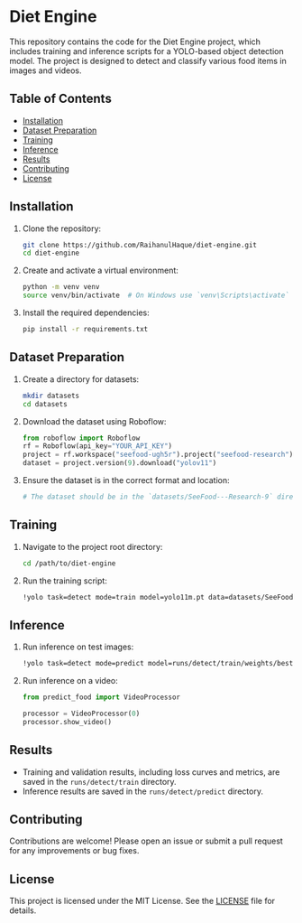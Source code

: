 # Diet Engine

This repository contains the code for the Diet Engine project, which includes training and inference scripts for a YOLO-based object detection model. The project is designed to detect and classify various food items in images and videos.

## Table of Contents
- [Installation](#installation)
- [Dataset Preparation](#dataset-preparation)
- [Training](#training)
- [Inference](#inference)
- [Results](#results)
- [Contributing](#contributing)
- [License](#license)

## Installation

1. Clone the repository:
    ```sh
    git clone https://github.com/RaihanulHaque/diet-engine.git
    cd diet-engine
    ```

2. Create and activate a virtual environment:
    ```sh
    python -m venv venv
    source venv/bin/activate  # On Windows use `venv\Scripts\activate`
    ```

3. Install the required dependencies:
    ```sh
    pip install -r requirements.txt
    ```

## Dataset Preparation

1. Create a directory for datasets:
    ```sh
    mkdir datasets
    cd datasets
    ```

2. Download the dataset using Roboflow:
    ```python
    from roboflow import Roboflow
    rf = Roboflow(api_key="YOUR_API_KEY")
    project = rf.workspace("seefood-ugh5r").project("seefood-research")
    dataset = project.version(9).download("yolov11")
    ```

3. Ensure the dataset is in the correct format and location:
    ```sh
    # The dataset should be in the `datasets/SeeFood---Research-9` directory
    ```

## Training

1. Navigate to the project root directory:
    ```sh
    cd /path/to/diet-engine
    ```

2. Run the training script:
    ```sh
    !yolo task=detect mode=train model=yolo11m.pt data=datasets/SeeFood---Research-9/data.yaml epochs=100 imgsz=480 plots=True batch=32
    ```


## Inference

1. Run inference on test images:
    ```sh
    !yolo task=detect mode=predict model=runs/detect/train/weights/best.pt conf=0.25 source=datasets/SeeFood---Research-9/test/images save=True
    ```

2. Run inference on a video:
    ```python
    from predict_food import VideoProcessor

    processor = VideoProcessor(0)
    processor.show_video()
    ```

## Results

- Training and validation results, including loss curves and metrics, are saved in the `runs/detect/train` directory.
- Inference results are saved in the `runs/detect/predict` directory.

## Contributing

Contributions are welcome! Please open an issue or submit a pull request for any improvements or bug fixes.

## License

This project is licensed under the MIT License. See the [LICENSE](LICENSE) file for details.